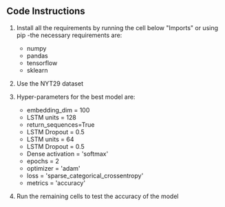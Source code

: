 ## Code Instructions

1. Install all the requirements by running the cell below "Imports" or using pip
-the necessary requirements are:
    + numpy
    + pandas
    + tensorflow
    + sklearn


2. Use the NYT29 dataset

3. Hyper-parameters for the best model are:
    + embedding_dim = 100
    + LSTM units = 128
    + return_sequences=True
    + LSTM Dropout = 0.5
    + LSTM units = 64
    + LSTM Dropout = 0.5
    + Dense activation = 'softmax'
    + epochs = 2
    + optimizer = 'adam'
    + loss = 'sparse_categorical_crossentropy'
    + metrics = 'accuracy'
    
4. Run the remaining cells to test the accuracy of the model

